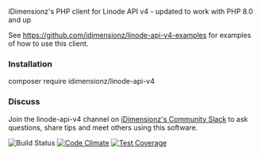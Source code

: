 iDimensionz's PHP client for Linode API v4 - updated to work with PHP 8.0 and up

See https://github.com/idimensionz/linode-api-v4-examples for examples of how to use this client.

### Installation ###
composer require idimensionz/linode-api-v4

### Discuss ###
Join the linode-api-v4 channel on [iDimensionz's Community Slack](https://join.slack.com/t/idimensionz-community/shared_invite/enQtNDgyNTI2NTk5MTQwLWJhZTg0MGZiYzU4MWY0YzdmNzViZGNiYTY4MjU1YWYwOGFjYzM4ZGQ0MzFkZDEyYjQ1OTVmNDAxYmQ0Nzk5YjY) to ask questions, share tips and meet others using this software.

![Build Status](https://travis-ci.org/idimensionz/linode-api-v4.svg?branch=php7.0)
[![Code Climate](https://codeclimate.com/github/idimensionz/linode-api-v4/badges/gpa.svg)](https://codeclimate.com/github/idimensionz/linode-api-v4)
[![Test Coverage](https://codeclimate.com/github/idimensionz/linode-api-v4/badges/coverage.svg)](https://codeclimate.com/github/idimensionz/linode-api-v4/coverage)

